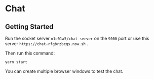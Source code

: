 # Chat

## Getting Started

Run the socket server `n1c01a5/chat-server` on the `9000` port or use this server `https://chat-rfgbrzbcqs.now.sh` .

Then run this command:

```
yarn start
```

You can create multiple browser windows to test the chat.
